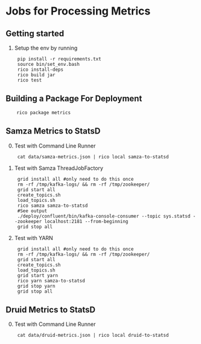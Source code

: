 Jobs for Processing Metrics
===

Getting started
---    
1. Setup the env by running
 
        pip install -r requirements.txt
        source bin/set_env.bash
        rico install-deps
        rico build jar
        rico test
        
Building a Package For Deployment
---
		rico package metrics
   
Samza Metrics to StatsD
---
0. Test with Command Line Runner

		cat data/samza-metrics.json | rico local samza-to-statsd
 
1. Test with Samza ThreadJobFactory
    
        grid install all #only need to do this once
        rm -rf /tmp/kafka-logs/ && rm -rf /tmp/zookeeper/
        grid start all
        create_topics.sh
        load_topics.sh
        rico samza samza-to-statsd
        #See output
        ./deploy/confluent/bin/kafka-console-consumer --topic sys.statsd --zookeeper localhost:2181 --from-beginning
        grid stop all
    
2. Test with YARN

		grid install all #only need to do this once
      	rm -rf /tmp/kafka-logs/ && rm -rf /tmp/zookeeper/
      	grid start all
      	create_topics.sh
    	load_topics.sh
		grid start yarn
		rico yarn samza-to-statsd
		grid stop yarn
		grid stop all

Druid Metrics to StatsD
---
0. Test with Command Line Runner

		cat data/druid-metrics.json | rico local druid-to-statsd
